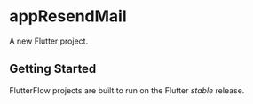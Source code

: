 # appResendMail

A new Flutter project.

## Getting Started

FlutterFlow projects are built to run on the Flutter _stable_ release.

